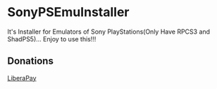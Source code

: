 # SonyPSEmuInstaller
It's Installer for Emulators of Sony PlayStations(Only Have RPCS3 and ShadPS5)... Enjoy to use this!!!

## Donations

[LiberaPay](https://liberapay.com/RikkoMatsumatoOfficial/donate)
